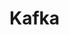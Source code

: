 # Kafka

<!-- - [Kafka 架构体系](/articles/middleware/kafka/framework.html)
- [Kafka 生产者](/articles/middleware/kafka/producer.html)
- [Kafka 消费者](/articles/middleware/kafka/consumer.html)
- [Kafka 为什么那么快](/articles/middleware/kafka/why-fast.html)
- [Kafka 优缺点 & 应用场景](/articles/middleware/kafka/application.html)
- 待整理
  - Kafka Broker
  - kafka 主题&分区&副本
  - Zookeeper 在 kafka 中的作用

 -->


